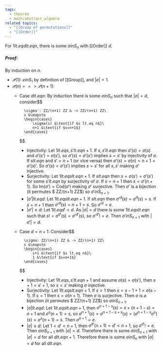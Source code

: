 ```yaml
---
tags:
  - theorem
  - math/abstract_algebra
related topics:
  - "[[Group of permutations]]"
  - "[[Order]]"
---
```

For $1 lt.eq d lt.eq n$, there is some $\sigma in S_n$ with [[Order]] $d$.
##### Proof:
By induction on $n$.
- $\mathcal{P}(1)$:
	$e in S_1$ by definition of [[Group]], and $|e|=1$.
- $\mathcal{P}(n) ==> \mathcal{P}(n+1)$:
	- Case $d lt.eq n$:
		By induction there is some $\sigma in S_n$ such that $|\sigma|=d$, consider$$
		
			\sigma': ZZ/(n+1) ZZ & -> ZZ/(n+1) ZZ\
			s &\mapsto
			\begin{cases}
				\sigma(s) &\text{if $s lt.eq n$}\
				n+1 &\text{if $s=n+1$}
			\end{cases}
		
		$$
		- Injectivity:
			Let $1 lt.eq s,s' lt.eq n+1$. If $s,s' lt.eq n$ then $\sigma'(s)=\sigma(s)$ and $\sigma'(s')=\sigma(s')$, so $\sigma'(s)=\sigma'(s')$ implies $s=s'$ by injectivity of $\sigma$. If $s lt.eq n$ and $s'=n+1$ (or vice versa) then $\sigma'(s)=\sigma(n)<n+1=\sigma'(s)'$. So $\sigma'(s)=\sigma'(s')$ implies $s=s'$ for all $s,s'$ making $\sigma'$ injective.
		- Surjectivity:
			Let $1 lt.eq s lt.eq n+1$. If $s lt.eq n$ then $s=\sigma(s')=\sigma'(s')$ for some $s' lt.eq n$ by surjectivity of $\sigma$. If $s=n+1$ then $s=\sigma'(n+1)$. So $\text{Im}(\sigma') = \text{Cod}(\sigma')$ making $\sigma'$ surjective.
		Then $\sigma'$ is a bijection (it permutes $ ZZ/(n+1) ZZ$) so $\sigma' in S_{n+1}$.
		- $|\sigma'| lt.eq d$:
			Let $1 lt.eq s lt.eq n+1$. If $s lt.eq n$ then $\sigma'^d(s)=\sigma^d(s)=s$. If $s=n+1$ then $\sigma'^d(s)=n+1=s$. So $\sigma'^d=e$.
		- $|\sigma'| \geq d$:
			Let $1 lt.eq d'< d$. As $|\sigma|=d$ there is some $1 lt.eq s lt.eq n$ such that $s !=\sigma^{d'}(s)=\sigma'^{d'}(s)$, so $\sigma'^{d'} != e$.
		Then $\sigma' in S_{n+1}$ with $|\sigma'|=d$.
	- Case $d = n+1$:
		Consider$$
		
			\sigma: ZZ/(n+1) ZZ & -> ZZ/(n+1) ZZ\
			s &\mapsto
			\begin{cases}
				s+1 &\text{if $s lt.eq n$}\
				1 &\text{if $s=n+1$}
			\end{cases}
		
		$$
		- Injectivity:
			Let $1 lt.eq s,s' lt.eq n+1$ and assume $\sigma(s)=\sigma(s')$, then $s+1=s'+1$, so $s=s'$ making $\sigma$ injective.
		- Surjectivity:
			Let $1 lt.eq s lt.eq n+1$. If $s>1$ then $s=s-1+1=\sigma(s-1)$. If $s=1$ then $s=\sigma(n+1)$. Then $\sigma$ is surjective.
		Then $\sigma$ is a bijection (it permutes $ ZZ/(n+1) ZZ$) so $\sigma in S_{n+1}$.
		- $|\sigma| lt.eq d$:
			Let $1 lt.eq s lt.eq n+1$, then $\sigma^{n+1-s}(s)=s+(n+1-s)=n+1$ and $\sigma^s(n+1)=s$, so $\sigma^{n+1}(s)=\sigma^{n+1-s+s}(s)=(\sigma^{n+1-s}\sigma^s)(s)=\sigma^s(n+1)=s$. Then $\sigma^{n+1}=e$.
		- $|\sigma|\geq d$:
			Let $1<d'< n+1$, then $\sigma^{d'}(n+1)=d'<n+1$, so $\sigma^{d'} != e$.
		Then $\sigma in S_{n+1}$ with $|\sigma|=d$.
	Therefore there is some $\sigma in S_{n+1}$ with $|\sigma|=d$ for all $d lt.eq n+1$.
Therefore there is some $\sigma in S_{n}$ with $|\sigma|=d$ for all $d lt.eq n$.